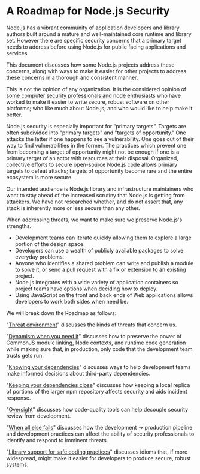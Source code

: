 # A Roadmap for Node.js Security

Node.js has a vibrant community of application developers and library
authors built around a mature and well-maintained core runtime and
library set.  However there are specific security concerns that a
primary target needs to address before using Node.js for public facing
applications and services.

This document discusses how some Node.js projects address these
concerns, along with ways to make it easier for other projects to
address these concerns in a thorough and consistent manner.

This is not the opinion of any organization.  It is the considered
opinion of
[some computer security professionals and node enthusiasts][contributors]
who have worked to make it easier to write secure, robust software on
other platforms; who like much about Node.js; and who would like to
help make it better.

Node.js security is especially important for “primary targets”.
Targets are often subdivided into "primary targets" and "targets of
opportunity."  One attacks the latter if one happens to see a
vulnerability.  One goes out of their way to find vulnerabilities in
the former.  The practices which prevent one from becoming a target of
opportunity might not be enough if one is a primary target of an actor
with resources at their disposal.  Organized, collective efforts to
secure open-source Node.js code allows primary targets to defeat
attacks; targets of opportunity become rare and the entire ecosystem
is more secure.

Our intended audience is Node.js library and infrastructure
maintainers who want to stay ahead of the increased scrutiny that
Node.js is getting from attackers.  We have not researched whether,
and do not assert that, any stack is inherently more or less secure
than any other.

When addressing threats, we want to make sure we preserve Node.js's
strengths.

*  Development teams can iterate quickly allowing them to explore a
   large portion of the design space.
*  Developers can use a wealth of publicly available packages to solve
   everyday problems.
*  Anyone who identifies a shared problem can write and publish a
   module to solve it, or send a pull request with a fix or extension
   to an existing project.
*  Node.js integrates with a wide variety of application containers so
   project teams have options when deciding how to deploy.
*  Using JavaScript on the front and back ends of Web applications
   allows developers to work both sides when need be.

We will break down the Roadmap as follows:

"[Threat environment][]" discusses the kinds of threats that concern us.

"[Dynamism when you need it][]" discusses how to preserve the power of
CommonJS module linking, Node contexts, and runtime code generation
while making sure that, in production, only code that the development
team trusts gets run.

"[Knowing your dependencies][]" discusses ways to help development
teams make informed decisions about third-party dependencies.

"[Keeping your dependencies close][]" discusses how keeping a local
replica of portions of the larger npm repository affects security and
aids incident response.

"[Oversight][]" discusses how code-quality tools can help decouple
security review from development.

"[When all else fails][]" discusses how the development &rarr;
production pipeline and development practices can affect the ability
of security professionals to identify and respond to imminent threats.

"[Library support for safe coding practices][]" discusses idioms
that, if more widespread, might make it easier for developers to
produce secure, robust systems.


[contributors]: ../CONTRIBUTORS.md
[Threat environment]: chapter-1/threats.md
[Dynamism when you need it]: chapter-2/dynamism.md
[Knowing your dependencies]: chapter-3/knowing_dependencies.md
[Keeping your dependencies close]: chapter-4/close_dependencies.md
[Oversight]: chapter-5/oversight.md
[When all else fails]: chapter-6/failing.md
[Library support for safe coding practices]: chapter-7/libraries.md
